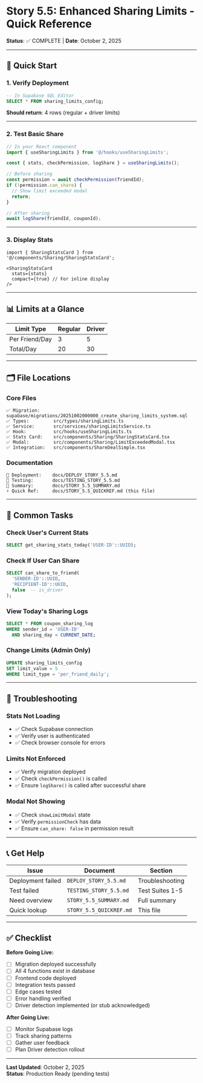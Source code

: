 # Story 5.5: Enhanced Sharing Limits - Quick Reference

**Status**: ✅ COMPLETE | **Date**: October 2, 2025

---

## 🚀 **Quick Start**

### **1. Verify Deployment**
```sql
-- In Supabase SQL Editor
SELECT * FROM sharing_limits_config;
```
**Should return**: 4 rows (regular + driver limits)

---

### **2. Test Basic Share**
```typescript
// In your React component
import { useSharingLimits } from '@/hooks/useSharingLimits';

const { stats, checkPermission, logShare } = useSharingLimits();

// Before sharing
const permission = await checkPermission(friendId);
if (!permission.can_share) {
  // Show limit exceeded modal
  return;
}

// After sharing
await logShare(friendId, couponId);
```

---

### **3. Display Stats**
```tsx
import { SharingStatsCard } from '@/components/Sharing/SharingStatsCard';

<SharingStatsCard 
  stats={stats} 
  compact={true} // For inline display
/>
```

---

## 📊 **Limits at a Glance**

| Limit Type | Regular | Driver |
|------------|---------|--------|
| Per Friend/Day | 3 | 5 |
| Total/Day | 20 | 30 |

---

## 🗂️ **File Locations**

### **Core Files**
```
✅ Migration:     supabase/migrations/20251002000000_create_sharing_limits_system.sql
✅ Types:         src/types/sharingLimits.ts
✅ Service:       src/services/sharingLimitsService.ts
✅ Hook:          src/hooks/useSharingLimits.ts
✅ Stats Card:    src/components/Sharing/SharingStatsCard.tsx
✅ Modal:         src/components/Sharing/LimitExceededModal.tsx
✅ Integration:   src/components/ShareDealSimple.tsx
```

### **Documentation**
```
📘 Deployment:    docs/DEPLOY_STORY_5.5.md
🧪 Testing:       docs/TESTING_STORY_5.5.md
📄 Summary:       docs/STORY_5.5_SUMMARY.md
⚡ Quick Ref:     docs/STORY_5.5_QUICKREF.md (this file)
```

---

## 🔧 **Common Tasks**

### **Check User's Current Stats**
```sql
SELECT get_sharing_stats_today('USER-ID'::UUID);
```

### **Check If User Can Share**
```sql
SELECT can_share_to_friend(
  'SENDER-ID'::UUID,
  'RECIPIENT-ID'::UUID,
  false  -- is_driver
);
```

### **View Today's Sharing Logs**
```sql
SELECT * FROM coupon_sharing_log
WHERE sender_id = 'USER-ID'
  AND sharing_day = CURRENT_DATE;
```

### **Change Limits (Admin Only)**
```sql
UPDATE sharing_limits_config
SET limit_value = 5
WHERE limit_type = 'per_friend_daily';
```

---

## 🐛 **Troubleshooting**

### **Stats Not Loading**
- ✅ Check Supabase connection
- ✅ Verify user is authenticated
- ✅ Check browser console for errors

### **Limits Not Enforced**
- ✅ Verify migration deployed
- ✅ Check `checkPermission()` is called
- ✅ Ensure `logShare()` is called after successful share

### **Modal Not Showing**
- ✅ Check `showLimitModal` state
- ✅ Verify `permissionCheck` has data
- ✅ Ensure `can_share: false` in permission result

---

## 📞 **Get Help**

| Issue | Document | Section |
|-------|----------|---------|
| Deployment failed | `DEPLOY_STORY_5.5.md` | Troubleshooting |
| Test failed | `TESTING_STORY_5.5.md` | Test Suites 1-5 |
| Need overview | `STORY_5.5_SUMMARY.md` | Full summary |
| Quick lookup | `STORY_5.5_QUICKREF.md` | This file |

---

## ✅ **Checklist**

**Before Going Live:**
- [ ] Migration deployed successfully
- [ ] All 4 functions exist in database
- [ ] Frontend code deployed
- [ ] Integration tests passed
- [ ] Edge cases tested
- [ ] Error handling verified
- [ ] Driver detection implemented (or stub acknowledged)

**After Going Live:**
- [ ] Monitor Supabase logs
- [ ] Track sharing patterns
- [ ] Gather user feedback
- [ ] Plan Driver detection rollout

---

**Last Updated**: October 2, 2025  
**Status**: Production Ready (pending tests)
